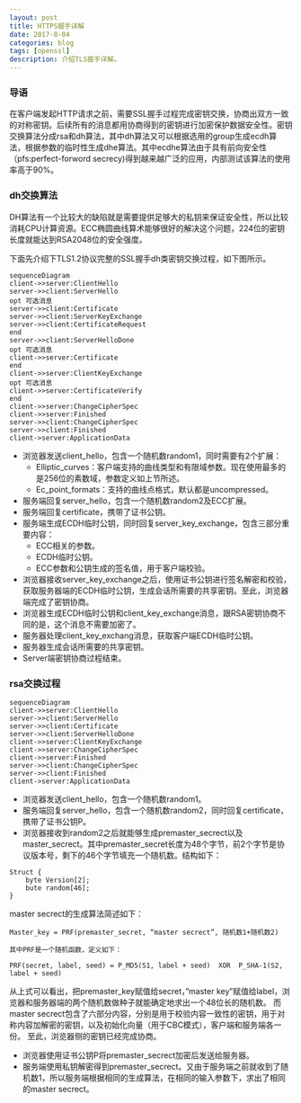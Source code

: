 ```yaml
---
layout: post
title: HTTPS握手详解
date: 2017-8-04
categories: blog
tags: [openssl]
description: 介绍TLS握手详解。
---
```




### 导语

​	在客户端发起HTTP请求之前，需要SSL握手过程完成密钥交换，协商出双方一致的对称密钥。后续所有的消息都用协商得到的密钥进行加密保护数据安全性。密钥交换算法分成rsa和dh算法，其中dh算法又可以根据选用的group生成ecdh算法，根据参数的临时性生成dhe算法。其中ecdhe算法由于具有前向安全性（pfs:perfect-forword secrecy)得到越来越广泛的应用，内部测试该算法的使用率高于90%。

### dh交换算法

DH算法有一个比较大的缺陷就是需要提供足够大的私钥来保证安全性，所以比较消耗CPU计算资源。ECC椭圆曲线算术能够很好的解决这个问题，224位的密钥长度就能达到RSA2048位的安全强度。

下面先介绍下TLS1.2协议完整的SSL握手dh类密钥交换过程，如下图所示。

```mermaid
sequenceDiagram 
client->>server:ClientHello
server->>client:ServerHello
opt 可选消息
server->>client:Certificate
server->>client:ServerKeyExchange
server->>client:CertificateRequest
end
server->>client:ServerHelloDone
opt 可选消息
client->>server:Certificate
end
client->>server:ClientKeyExchange
opt 可选消息
client->>server:CertificateVerify
end
client->>server:ChangeCipherSpec
client->>server:Finished
server->>client:ChangeCipherSpec
server->>client:Finished
client->server:ApplicationData
```

* 浏览器发送client_hello，包含一个随机数random1，同时需要有2个扩展： 
  * Elliptic_curves：客户端支持的曲线类型和有限域参数。现在使用最多的是256位的素数域，参数定义如上节所述。 
  * Ec_point_formats：支持的曲线点格式，默认都是uncompressed。 
*  服务端回复server_hello，包含一个随机数random2及ECC扩展。 
* 服务端回复certificate，携带了证书公钥。 
* 服务端生成ECDH临时公钥，同时回复server_key_exchange，包含三部分重要内容： 
  - ECC相关的参数。 
  - ECDH临时公钥。 
  - ECC参数和公钥生成的签名值，用于客户端校验。  
* 浏览器接收server_key_exchange之后，使用证书公钥进行签名解密和校验，获取服务器端的ECDH临时公钥，生成会话所需要的共享密钥。至此，浏览器端完成了密钥协商。 
* 浏览器生成ECDH临时公钥和client_key_exchange消息，跟RSA密钥协商不同的是，这个消息不需要加密了。 
* 服务器处理client_key_exchang消息，获取客户端ECDH临时公钥。 
*  服务器生成会话所需要的共享密钥。
*  Server端密钥协商过程结束。

### rsa交换过程

```mermaid
sequenceDiagram 
client->>server:ClientHello
server->>client:ServerHello
server->>client:Certificate
server->>client:ServerHelloDone
client->>server:ClientKeyExchange
client->>server:ChangeCipherSpec
client->>server:Finished
server->>client:ChangeCipherSpec
server->>client:Finished
client->server:ApplicationData
```

* 浏览器发送client_hello，包含一个随机数random1。
* 服务端回复server_hello，包含一个随机数random2，同时回复certificate，携带了证书公钥P。
* 浏览器接收到random2之后就能够生成premaster_secrect以及master_secrect。其中premaster_secret长度为48个字节，前2个字节是协议版本号，剩下的46个字节填充一个随机数。结构如下：

```
Struct {
    byte Version[2];
    bute random[46];
}
```

master secrect的生成算法简述如下：

```
Master_key = PRF(premaster_secret, “master secrect”, 随机数1+随机数2)

其中PRF是一个随机函数，定义如下：

PRF(secret, label, seed) = P_MD5(S1, label + seed)  XOR  P_SHA-1(S2, label + seed)
```

从上式可以看出，把premaster_key赋值给secret，”master key”赋值给label，浏览器和服务器端的两个随机数做种子就能确定地求出一个48位长的随机数。 
而master secrect包含了六部分内容，分别是用于校验内容一致性的密钥，用于对称内容加解密的密钥，以及初始化向量（用于CBC模式），客户端和服务端各一份。 
至此，浏览器侧的密钥已经完成协商。

- 浏览器使用证书公钥P将premaster_secrect加密后发送给服务器。
- 服务端使用私钥解密得到premaster_secrect。又由于服务端之前就收到了随机数1，所以服务端根据相同的生成算法，在相同的输入参数下，求出了相同的master secrect。





